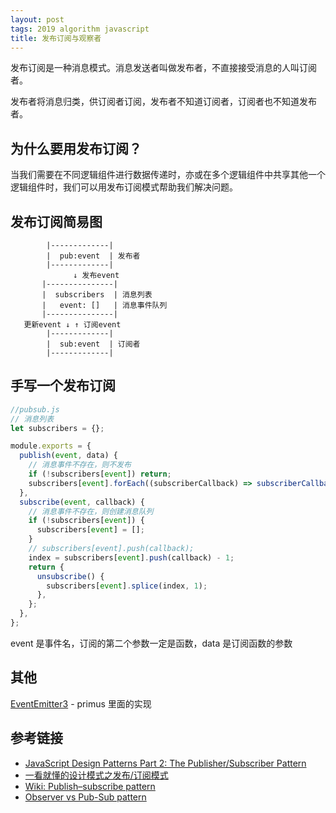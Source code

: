 ```yaml
---
layout: post
tags: 2019 algorithm javascript
title: 发布订阅与观察者
---
```


发布订阅是一种消息模式。消息发送者叫做发布者，不直接接受消息的人叫订阅者。

发布者将消息归类，供订阅者订阅，发布者不知道订阅者，订阅者也不知道发布者。

## 为什么要用发布订阅？

当我们需要在不同逻辑组件进行数据传递时，亦或在多个逻辑组件中共享其他一个逻辑组件时，我们可以用发布订阅模式帮助我们解决问题。

## 发布订阅简易图

```plain
        |-------------|
        |  pub:event  | 发布者
        |-------------|
              ↓ 发布event
       |---------------|
       |  subscribers  | 消息列表
       |   event: []   | 消息事件队列
       |---------------|
   更新event ↓ ↑ 订阅event
        |-------------|
        |  sub:event  | 订阅者
        |-------------|
```

## 手写一个发布订阅

```js
//pubsub.js
// 消息列表
let subscribers = {};

module.exports = {
  publish(event, data) {
    // 消息事件不存在，则不发布
    if (!subscribers[event]) return;
    subscribers[event].forEach((subscriberCallback) => subscriberCallback(data));
  },
  subscribe(event, callback) {
    // 消息事件不存在，则创建消息队列
    if (!subscribers[event]) {
      subscribers[event] = [];
    }
    // subscribers[event].push(callback);
    index = subscribers[event].push(callback) - 1;
    return {
      unsubscribe() {
        subscribers[event].splice(index, 1);
      },
    };
  },
};
```

event 是事件名，订阅的第二个参数一定是函数，data 是订阅函数的参数

## 其他

[EventEmitter3](https://github.com/primus/eventemitter3) - primus 里面的实现

## 参考链接

- [JavaScript Design Patterns Part 2: The Publisher/Subscriber Pattern](https://medium.com/@thebabscraig/javascript-design-patterns-part-2-the-publisher-subscriber-pattern-8fe07e157213)
- [一看就懂的设计模式之发布/订阅模式](https://github.com/shaodahong/dahong/issues/6)
- [Wiki: Publish–subscribe pattern](https://en.wikipedia.org/wiki/Publish%E2%80%93subscribe_pattern)
- [Observer vs Pub-Sub pattern](https://hackernoon.com/observer-vs-pub-sub-pattern-50d3b27f838c)
